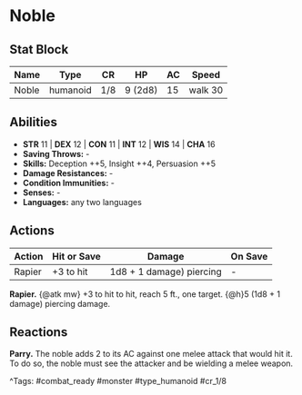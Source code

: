 # Noble

## Stat Block

| Name | Type | CR | HP | AC | Speed |
|------|------|----|----|----|-------|
| Noble | humanoid | 1/8 | 9 (2d8) | 15 | walk 30 |

## Abilities

- **STR** 11 | **DEX** 12 | **CON** 11 | **INT** 12 | **WIS** 14 | **CHA** 16
- **Saving Throws:** -  
- **Skills:** Deception ++5, Insight ++4, Persuasion ++5  
- **Damage Resistances:** -  
- **Condition Immunities:** -  
- **Senses:** -  
- **Languages:** any two languages


## Actions

| Action | Hit or Save | Damage | On Save |
|--------|--------------|--------|----------|
| Rapier | +3 to hit | 1d8 + 1 damage) piercing | - |

**Rapier.** {@atk mw} +3 to hit to hit, reach 5 ft., one target. {@h}5 (1d8 + 1 damage) piercing damage.

## Reactions

**Parry.** The noble adds 2 to its AC against one melee attack that would hit it. To do so, the noble must see the attacker and be wielding a melee weapon.



^Tags: #combat_ready #monster #type_humanoid #cr_1/8
